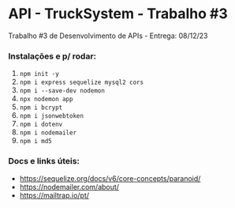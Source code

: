 # API - TruckSystem - Trabalho #3

Trabalho #3 de Desenvolvimento de APIs - Entrega: 08/12/23

### Instalações e p/ rodar:

1. `` npm init -y `` 
2. ``npm i express sequelize mysql2 cors `` 
3. `` npm i --save-dev nodemon `` 
4. ``npx nodemon app `` 
5. ``npm i bcrypt ``  
6. `` npm i jsonwebtoken `` 
7. `` npm i dotenv `` 
8. `` npm i nodemailer `` 
9. ``npm i md5 ``

### Docs e links úteis:
- https://sequelize.org/docs/v6/core-concepts/paranoid/
- https://nodemailer.com/about/
- https://mailtrap.io/pt/

